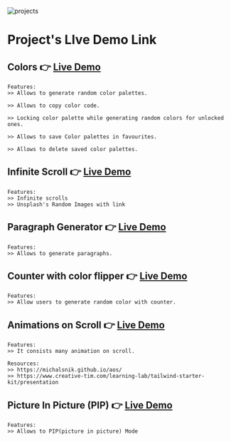 ![projects](https://socialify.git.ci/ravikumarsingh9907/projects/image?description=1&font=Inter&language=1&name=1&owner=1&pattern=Brick%20Wall&theme=Dark)

# Project's LIve Demo Link

## Colors 👉 **[Live Demo](https://ravikumarsingh9907.github.io/projects/Colors/)**

```
Features:
>> Allows to generate random color palettes.

>> Allows to copy color code.

>> Locking color palette while generating random colors for unlocked ones.

>> Allows to save Color palettes in favourites.

>> Allows to delete saved color palettes.
```

## Infinite Scroll 👉 **[Live Demo](https://ravikumarsingh9907.github.io/projects/Infinite-scroll/)**

```
Features:
>> Infinite scrolls
>> Unsplash's Random Images with link
```

## Paragraph Generator 👉 **[Live Demo](https://ravikumarsingh9907.github.io/projects/Lorem-generator/)**

```
Features:
>> Allows to generate paragraphs.
```

## Counter with color flipper 👉 **[Live Demo](https://ravikumarsingh9907.github.io/projects/Counter-with-color-flipper/)**

```
Features:
>> Allow users to generate random color with counter.
```

## Animations on Scroll 👉 **[Live Demo](https://ravikumarsingh9907.github.io/projects/Animated-template/)**

```
Features:
>> It consists many animation on scroll.

Resources:
>> https://michalsnik.github.io/aos/
>> https://www.creative-tim.com/learning-lab/tailwind-starter-kit/presentation
```

## Picture In Picture (PIP) 👉 **[Live Demo](https://ravikumarsingh9907.github.io/projects/Picture-in-picture/)**

```
Features:
>> Allows to PIP(picture in picture) Mode
```

